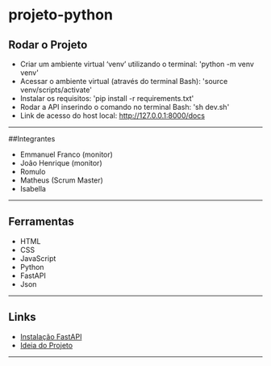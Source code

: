 # projeto-python
## Rodar o Projeto
 - Criar um ambiente virtual ‘venv’ utilizando o terminal:  'python -m venv venv'
 - Acessar o ambiente virtual (através do terminal Bash): 'source venv/scripts/activate'
 - Instalar os requisitos: 'pip install -r requirements.txt'
 - Rodar a API inserindo o comando no terminal Bash: 'sh dev.sh'
 - Link de acesso do host local: http://127.0.0.1:8000/docs
<hr>

##Integrantes
 - Emmanuel Franco (monitor)
 - João Henrique (monitor)
 - Romulo
 - Matheus (Scrum Master)
 - Isabella

<hr>

## Ferramentas
 - HTML
 - CSS
 - JavaScript
 - Python
 - FastAPI
 - Json
   
<hr>

## Links
 - [Instalação FastAPI](https://mesquite-tumble-17b.notion.site/FastAPI-13542cb686c18032a625e4f1463f64f2)
 - [Ideia do Projeto](https://mesquite-tumble-17b.notion.site/Projeto-Monitor-e-commerce-1c742cb686c180a9b025dce72f3bb1a8)

<hr>

